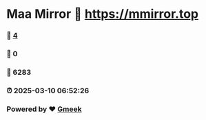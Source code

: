 # Maa Mirror :link: https://mmirror.top 
### :page_facing_up: [4](https://mmirror.top/tag.html) 
### :speech_balloon: 0 
### :hibiscus: 6283 
### :alarm_clock: 2025-03-10 06:52:26 
### Powered by :heart: [Gmeek](https://github.com/Meekdai/Gmeek)
